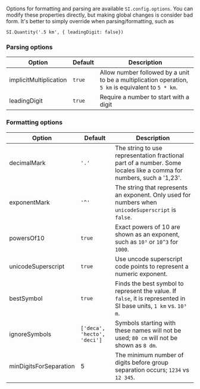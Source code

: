 Options for formatting and parsing are available `SI.config.options`.  You can modify these properties directly, but making global changes is consider bad form.  It's better to simply override when parsing/formatting, such as 

    SI.Quantity('.5 km', { leadingDigit: false})
    
### Parsing options

Option | Default | Description
------ | ------- | -----------
implicitMultiplication | `true` | Allow number followed by a unit to be a multiplication operation, `5 km` is equivalent to `5 * km`.
leadingDigit | `true` | Require a number to start with a digit

### Formatting options

Option | Default | Description
------ | ------- | -----------
decimalMark | `'.'` | The string to use representation fractional part of a number.  Some locales like a comma for numbers, such a '1,23'.
exponentMark | `'^'` | The string that represents an exponent.  Only used for numbers when `unicodeSuperscript` is `false`.
powersOf10 | `true` | Exact powers of 10 are shown as an exponent, such as `10³` or `10^3` for `1000`.
unicodeSuperscript | `true` | Use uncode superscript code points to represent a numeric exponent.
bestSymbol | `true` | Finds the best symbol to represent the value.  If `false`, it is represented in SI base units, `1 km` vs. `10³ m`.
ignoreSymbols | `['deca', 'hecto', 'deci']` | Symbols starting with these names will not be used; `80 cm` will not be shown as `8 dm`.
minDigitsForSeparation | 5 | The minimum number of digits before group separation occurs; `1234` vs `12 345`.

